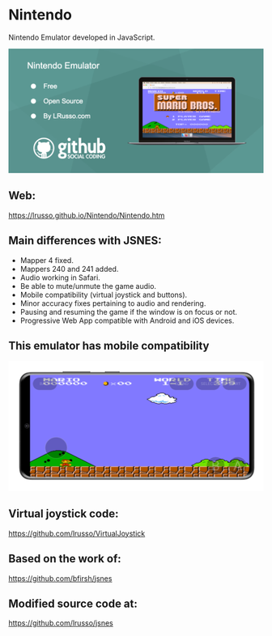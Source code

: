 # Nintendo

Nintendo Emulator developed in JavaScript.

![alt screenshot](https://raw.githubusercontent.com/lrusso/Nintendo/master/Nintendo1.png)

## Web:

https://lrusso.github.io/Nintendo/Nintendo.htm

## Main differences with JSNES:

* Mapper 4 fixed.
* Mappers 240 and 241 added.
* Audio working in Safari.
* Be able to mute/unmute the game audio.
* Mobile compatibility (virtual joystick and buttons).
* Minor accuracy fixes pertaining to audio and rendering.
* Pausing and resuming the game if the window is on focus or not.
* Progressive Web App compatible with Android and iOS devices.

## This emulator has mobile compatibility

![alt screenshot](https://raw.githubusercontent.com/lrusso/Nintendo/master/Nintendo2.png)

## Virtual joystick code:

https://github.com/lrusso/VirtualJoystick

## Based on the work of:

https://github.com/bfirsh/jsnes

## Modified source code at:

https://github.com/lrusso/jsnes
